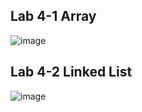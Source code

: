 ## Lab 4-1 Array

![image](https://user-images.githubusercontent.com/100060507/160268537-f8c0b1c8-519b-4557-acdd-c9d437ae0984.png)

## Lab 4-2 Linked List

![image](https://user-images.githubusercontent.com/100060507/161413925-b2fffb0d-68a3-4797-a957-de4712036dd0.png)

